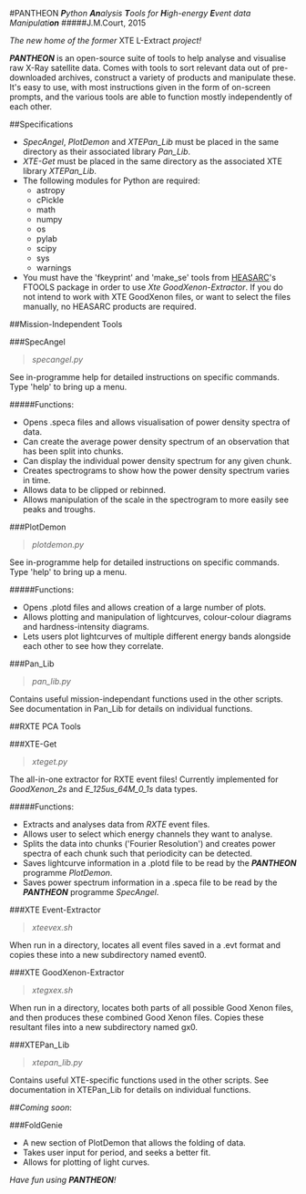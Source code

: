 #PANTHEON
_**P**ython **An**alysis **T**ools for **H**igh-energy **E**vent data Manipulati**on**_
#####J.M.Court, 2015

_The new home of the former_ XTE L-Extract _project!_

_**PANTHEON**_ is an open-source suite of tools to help analyse and visualise raw X-Ray satellite data.  Comes with tools to sort relevant data out of pre-downloaded archives, construct a variety of products and manipulate these.  It's easy to use, with most instructions given in the form of on-screen prompts, and the various tools are able to function mostly independently of each other.

##Specifications

* _SpecAngel_, _PlotDemon_ and _XTEPan\_Lib_ must be placed in the same directory as their associated library _Pan\_Lib_.
* _XTE-Get_ must be placed in the same directory as the associated XTE library _XTEPan\_Lib_.
* The following modules for Python are required:
  * astropy
  * cPickle
  * math
  * numpy
  * os
  * pylab
  * scipy
  * sys
  * warnings
* You must have the 'fkeyprint' and 'make\_se' tools from [HEASARC](http://heasarc.gsfc.nasa.gov/ftools/)'s FTOOLS package in order to use _Xte GoodXenon-Extractor_.  If you do not intend to work with XTE GoodXenon files, or want to select the files manually, no HEASARC products are required.

##Mission-Independent Tools

###SpecAngel

>_specangel.py_

See in-programme help for detailed instructions on specific commands.  Type 'help' to bring up a menu.

#####Functions:
* Opens .speca files and allows visualisation of power density spectra of data.
* Can create the average power density spectrum of an observation that has been split into chunks.
* Can display the individual power density spectrum for any given chunk.
* Creates spectrograms to show how the power density spectrum varies in time.
* Allows data to be clipped or rebinned.
* Allows manipulation of the scale in the spectrogram to more easily see peaks and troughs.

###PlotDemon

>_plotdemon.py_

See in-programme help for detailed instructions on specific commands.  Type 'help' to bring up a menu.

#####Functions:
* Opens .plotd files and allows creation of a large number of plots.
* Allows plotting and manipulation of lightcurves, colour-colour diagrams and hardness-intensity diagrams.
* Lets users plot lightcurves of multiple different energy bands alongside each other to see how they correlate.

###Pan_Lib

>_pan\_lib.py_

Contains useful mission-independant functions used in the other scripts.  See documentation in Pan_Lib for details on individual functions.

##RXTE PCA Tools

###XTE-Get

>_xteget.py_

The all-in-one extractor for RXTE event files!  Currently implemented for _GoodXenon\_2s_ and _E\_125us\_64M\_0\_1s_ data types.

#####Functions:

* Extracts and analyses data from _RXTE_ event files.
* Allows user to select which energy channels they want to analyse.
* Splits the data into chunks ('Fourier Resolution') and creates power spectra of each chunk such that periodicity can be detected.
* Saves lightcurve information in a .plotd file to be read by the _**PANTHEON**_ programme _PlotDemon_.
* Saves power spectrum information in a .speca file to be read by the _**PANTHEON**_ programme _SpecAngel_.

###XTE Event-Extractor

>_xteevex.sh_

When run in a directory, locates all event files saved in a .evt format and copies these into a new subdirectory named event0.

###XTE GoodXenon-Extractor

>_xtegxex.sh_

When run in a directory, locates both parts of all possible Good Xenon files, and then produces these combined Good Xenon files.  Copies these resultant files into a new subdirectory named gx0.

###XTEPan_Lib

>_xtepan\_lib.py_

Contains useful XTE-specific functions used in the other scripts.  See documentation in XTEPan_Lib for details on individual functions.

##_Coming soon_:

###FoldGenie

* A new section of PlotDemon that allows the folding of data.
* Takes user input for period, and seeks a better fit.
* Allows for plotting of light curves.

_Have fun using **PANTHEON**!_
